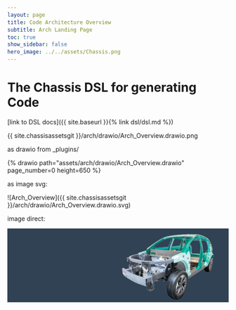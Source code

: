 ```yaml
---
layout: page
title: Code Architecture Overview
subtitle: Arch Landing Page
toc: true
show_sidebar: false
hero_image: ../../assets/Chassis.png
---
```

# The Chassis DSL for generating Code

[link to DSL docs]({{ site.baseurl }}{% link dsl/dsl.md %})

{{ site.chassisassetsgit }}/arch/drawio/Arch_Overview.drawio.png

as drawio from _plugins/

{% drawio path="assets/arch/drawio/Arch_Overview.drawio" page_number=0 height=650 %}

as image svg:

![Arch_Overview]({{ site.chassisassetsgit }}/arch/drawio/Arch_Overview.drawio.svg)

image direct:

![hero](../../assets/Chassis.png)
